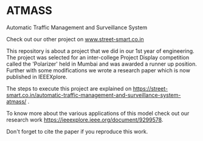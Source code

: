 # ATMASS
Automatic Traffic Management and Surveillance System


Check out our other project on www.street-smart.co.in

This repository is about a project that we did in our 1st year of engineering. The project was selected for an inter-college Project Display competition called the 'Polarizer' held in Mumbai and was awarded a runner up position. Further with some modifications we wrote a research paper which is now published in IEEEXplore.

The steps to execute this project are explained on https://street-smart.co.in/automatic-traffic-management-and-surveillance-system-atmass/ . 

To know more about the various applications of this model check out our research work https://ieeexplore.ieee.org/document/9299578.

Don't forget to cite the paper if you reproduce this work.
